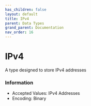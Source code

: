 ```yaml
---
has_children: false
layout: default
title: IPv4
parent: Data Types
grand_parent: Documentation
nav_order: 16
---
```


# IPv4
A type designed to store IPv4 addresses

### Information
- Accepted Values: IPv4 Addresses
- Encoding: Binary
